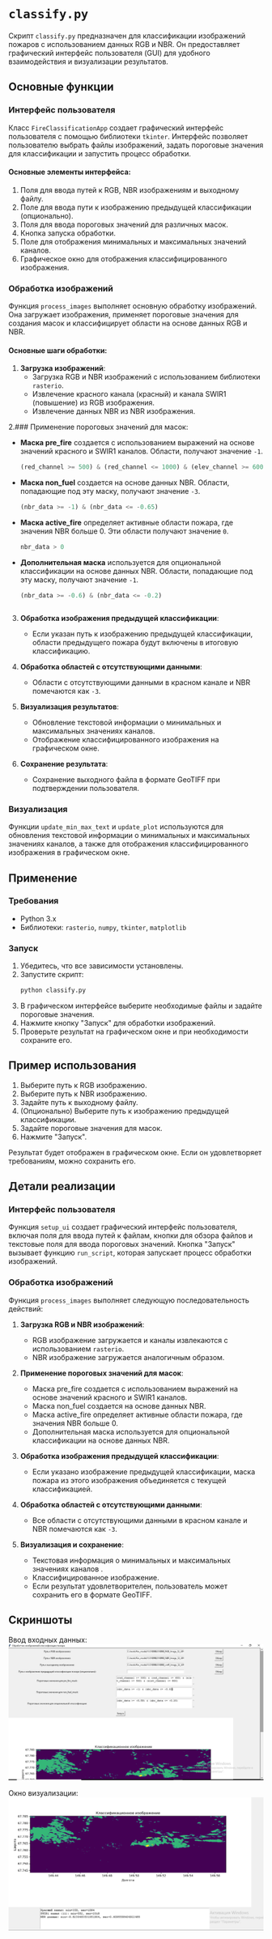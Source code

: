 #  `classify.py`

Скрипт `classify.py` предназначен для классификации изображений пожаров с использованием данных RGB и NBR. Он предоставляет графический интерфейс пользователя (GUI) для удобного взаимодействия и визуализации результатов.

## Основные функции

### Интерфейс пользователя

Класс `FireClassificationApp` создает графический интерфейс пользователя с помощью библиотеки `tkinter`. Интерфейс позволяет пользователю выбрать файлы изображений, задать пороговые значения для классификации и запустить процесс обработки.

#### Основные элементы интерфейса:

1. Поля для ввода путей к RGB, NBR изображениям и выходному файлу.
2. Поле для ввода пути к изображению предыдущей классификации (опционально).
3. Поля для ввода пороговых значений для различных масок.
4. Кнопка запуска обработки.
5. Поле для отображения минимальных и максимальных значений каналов.
6. Графическое окно для отображения классифицированного изображения.

### Обработка изображений

Функция `process_images` выполняет основную обработку изображений. Она загружает изображения, применяет пороговые значения для создания масок и классифицирует области на основе данных RGB и NBR.

#### Основные шаги обработки:

1. **Загрузка изображений**:
   - Загрузка RGB и NBR изображений с использованием библиотеки `rasterio`.
   - Извлечение красного канала (красный) и канала SWIR1 (повышение) из RGB изображения.
   - Извлечение данных NBR из NBR изображения.

2.### Применение пороговых значений для масок:

- **Маска pre_fire** создается с использованием выражений на основе значений красного и SWIR1 каналов. Области, получают значение `-1`.
  ```python
  (red_channel >= 500) & (red_channel <= 1000) & (elev_channel >= 600) & (elev_channel <= 1300)
  ```

- **Маска non_fuel** создается на основе данных NBR. Области, попадающие под эту маску, получают значение `-3`.
  ```python
  (nbr_data >= -1) & (nbr_data <= -0.65)
  ```

- **Маска active_fire** определяет активные области пожара, где значения NBR больше 0. Эти области получают значение `0`.
  ```python
  nbr_data > 0
  ```

- **Дополнительная маска** используется для опциональной классификации на основе данных NBR. Области, попадающие под эту маску, получают значение `-1`.
  ```python
  (nbr_data >= -0.6) & (nbr_data <= -0.2)
  ```
     ```

3. **Обработка изображения предыдущей классификации**:
   - Если указан путь к изображению предыдущей классификации, области предыдущего пожара будут включены в итоговую классификацию.

4. **Обработка областей с отсутствующими данными**:
   - Области с отсутствующими данными в красном канале и NBR помечаются как `-3`.

5. **Визуализация результатов**:
   - Обновление текстовой информации о минимальных и максимальных значениях каналов.
   - Отображение классифицированного изображения на графическом окне.

6. **Сохранение результата**:
   - Сохранение выходного файла в формате GeoTIFF при подтверждении пользователя.

### Визуализация

Функции `update_min_max_text` и `update_plot` используются для обновления текстовой информации о минимальных и максимальных значениях каналов, а также для отображения классифицированного изображения в графическом окне.

## Применение

### Требования

- Python 3.x
- Библиотеки: `rasterio`, `numpy`, `tkinter`, `matplotlib`

### Запуск

1. Убедитесь, что все зависимости установлены.
2. Запустите скрипт:
    ```bash
    python classify.py
    ```
3. В графическом интерфейсе выберите необходимые файлы и задайте пороговые значения.
4. Нажмите кнопку "Запуск" для обработки изображений.
5. Проверьте результат на графическом окне и при необходимости сохраните его.

## Пример использования

1. Выберите путь к RGB изображению.
2. Выберите путь к NBR изображению.
3. Задайте путь к выходному файлу.
4. (Опционально) Выберите путь к изображению предыдущей классификации.
5. Задайте пороговые значения для масок.
6. Нажмите "Запуск".

Результат будет отображен в графическом окне. Если он удовлетворяет  требованиям, можно сохранить его.

## Детали реализации

### Интерфейс пользователя

Функция `setup_ui` создает графический интерфейс пользователя, включая поля для ввода путей к файлам, кнопки для обзора файлов и текстовые поля для ввода пороговых значений. Кнопка "Запуск" вызывает функцию `run_script`, которая запускает процесс обработки изображений.

### Обработка изображений

Функция `process_images` выполняет следующую последовательность действий:

1. **Загрузка RGB и NBR изображений**:
   - RGB изображение загружается и каналы извлекаются с использованием `rasterio`.
   - NBR изображение загружается аналогичным образом.

2. **Применение пороговых значений для масок**:
   - Маска pre_fire создается с использованием выражений на основе значений красного и SWIR1 каналов.
   - Маска non_fuel создается на основе данных NBR.
   - Маска active_fire определяет активные области пожара, где значения NBR больше 0.
   - Дополнительная маска используется для опциональной классификации на основе данных NBR.

3. **Обработка изображения предыдущей классификации**:
   - Если указано изображение предыдущей классификации, маска пожара из этого изображения объединяется с текущей классификацией.

4. **Обработка областей с отсутствующими данными**:
   - Все области с отсутствующими данными в красном канале и NBR помечаются как `-3`.

5. **Визуализация и сохранение**:
   - Текстовая информация о минимальных и максимальных значениях каналов .
   - Классифицированное изображение.
   - Если результат удовлетворителен, пользователь может сохранить его в формате GeoTIFF.

## Скриншоты

Ввод входных данных:
![Screenshot 1](window.png)

Окно визуализации:
![Screenshot 2](vislstn.png)


